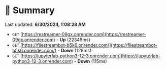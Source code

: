 # 📖 Summary
Last updated: **6/30/2024, 1:08:28 AM**

- `GET` [https://restreamer-09gx.onrender.com](https://restreamer-09gx.onrender.com) - **Up** (22348ms)
- `GET` [https://filestreambot-b5k6.onrender.com/](https://filestreambot-b5k6.onrender.com/) - **Down** (129ms)
- `GET` [https://jupyterlab-python3-12-3.onrender.com](https://jupyterlab-python3-12-3.onrender.com) - **Down** (115ms)
